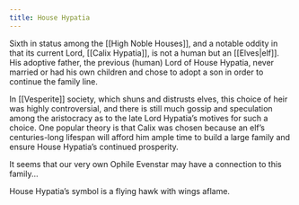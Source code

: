 ```yaml
---
title: House Hypatia
---
```


Sixth in status among the [[High Noble Houses]], and a notable oddity in that its current Lord, [[Calix Hypatia]], is not a human but an [[Elves|elf]]. His adoptive father, the previous (human) Lord of House Hypatia, never married or had his own children and chose to adopt a son in order to continue the family line.

In [[Vesperite]] society, which shuns and distrusts elves, this choice of heir was highly controversial, and there is still much gossip and speculation among the aristocracy as to the late Lord Hypatia’s motives for such a choice. One popular theory is that Calix was chosen because an elf’s centuries-long lifespan will afford him ample time to build a large family and ensure House Hypatia’s continued prosperity.

It seems that our very own Ophile Evenstar may have a connection to this family...

House Hypatia’s symbol is a flying hawk with wings aflame.